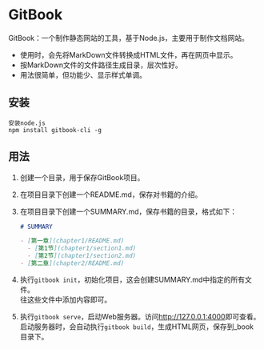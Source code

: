 # GitBook

GitBook：一个制作静态网站的工具，基于Node.js，主要用于制作文档网站。

- 使用时，会先将MarkDown文件转换成HTML文件，再在网页中显示。
- 按MarkDown文件的文件路径生成目录，层次性好。
- 用法很简单，但功能少、显示样式单调。

## 安装

```shell
安装node.js
npm install gitbook-cli -g
```

## 用法

1. 创建一个目录，用于保存GitBook项目。
2. 在项目目录下创建一个README.md，保存对书籍的介绍。
3. 在项目目录下创建一个SUMMARY.md，保存书籍的目录，格式如下：

    ```markdown
    # SUMMARY

    - [第一章](chapter1/README.md)
      - [第1节](chapter1/section1.md)
      - [第2节](chapter1/section2.md)
    - [第二章](chapter2/README.md)
    ```

4. 执行`gitbook init`，初始化项目，这会创建SUMMARY.md中指定的所有文件。<br>
   往这些文件中添加内容即可。
5. 执行`gitbook serve`，启动Web服务器。访问<http://127.0.0.1:4000>即可查看。<br>
   启动服务器时，会自动执行`gitbook build`，生成HTML网页，保存到_book目录下。
